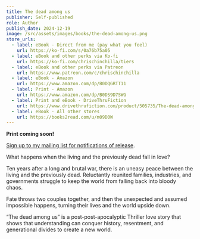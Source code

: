 ```yaml
---
title: The dead among us
publisher: Self-published
role: Author
publish_date: 2024-12-19
image: /src/assets/images/books/the-dead-among-us.png
store_urls:
  - label: eBook - Direct from me (pay what you feel)
    url: https://ko-fi.com/s/0a76b75a05
  - label: eBook and other perks via Ko-fi
    url: https://ko-fi.com/chrischinchilla/tiers
  - label: eBook and other perks via Patreon
    url: https://www.patreon.com/c/chrischinchilla
  - label: eBook - Amazon
    url: https://www.amazon.com/dp/B0DQGRTT11
  - label: Print - Amazon
    url: https://www.amazon.com/dp/B0DS9D7SWG
  - label: Print and eBook - DriveThruFiction
    url: https://www.drivethrufiction.com/product/505735/The-dead-among-us
  - label: eBook - All other stores
    url: https://books2read.com/u/m09D0W
---
```


**Print coming soon!**

[Sign up to my mailing list for notifications of release](https://chinchillatales.substack.com).

What happens when the living and the previously dead fall in love?

Ten years after a long and brutal war, there is an uneasy peace between the living and the previously dead. Reluctantly reunited families, industries, and governments struggle to keep the world from falling back into bloody chaos.

Fate throws two couples together, and then the unexpected and assumed impossible happens, turning their lives and the world upside down.

“The dead among us” is a post-post-apocalyptic Thriller love story that shows that understanding can conquer history, resentment, and generational divides to create a new world.
